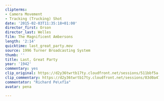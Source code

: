 ```yaml
---
clipterms:
- Camera Movement
- Tracking (Trucking) Shot
date: '2015-02-03T11:35:18+01:00'
director_first: Orson
director_last: Welles
film: The Magnificent Ambersons
length: '2:14'
quicktime: last_great_party.mov
source: 1996 Turner Broadcasting System
thumb: ''
title: Last, Great Party
year: '1942'
commentary: yes
clip_original: https://d2y36twrtb17ty.cloudfront.net/sessions/511bbf5a-9048-4f93-b5e8-a9b30173d029/a294b112-c686-4e74-93d9-a9b30173d033-38b828fe-4853-41e6-9176-a9b30174afaf.mp4
clip_commentary: https://d2y36twrtb17ty.cloudfront.net/sessions/83d0a47f-50d6-40f3-8ca8-a9b30173d027/86e31204-8b71-4e67-bc2f-a9b30173d035-417e309d-b447-45a0-b44e-a9b30174bb6f.mp4
commentator: "Richard Pe\xf1a"
avatar: pena

---
```

